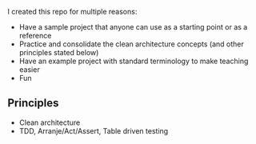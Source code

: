 I created this repo for multiple reasons:
- Have a sample project that anyone can use as a starting point or as a reference
- Practice and consolidate the clean architecture concepts (and other principles stated below)
- Have an example project with standard terminology to make teaching easier
- Fun

## Principles
  - Clean architecture
  - TDD, Arranje/Act/Assert, Table driven testing
